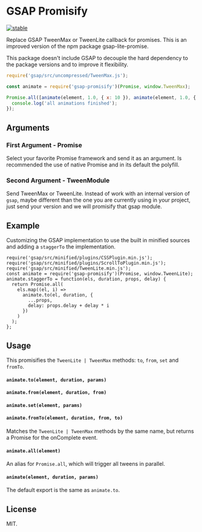 # GSAP Promisify

[![stable](http://hughsk.github.io/stability-badges/dist/stable.svg)](http://github.com/hughsk/stability-badges)

Replace GSAP TweenMax or TweenLite callback for promises. This is an improved version of the npm package gsap-lite-promise.

This package doesn't include GSAP to decouple the hard dependency to the package versions and to improve it flexibility.

```js
require('gsap/src/uncompressed/TweenMax.js');

const animate = require('gsap-promisify')(Promise, window.TweenMax);

Promise.all([animate(element, 1.0, { x: 10 }), animate(element, 1.0, { y: 10, delay: 0.5 })]).then(function() {
  console.log('all animations finished');
});
```

## Arguments

### First Argument - Promise

Select your favorite Promise framework and send it as an argument. Is recommended the use of native Promise and in its default the polyfill.

### Second Argument - TweenModule

Send TweenMax or TweenLite. Instead of work with an internal version of `gsap`, maybe different than the one you are currently using in your project, just send your version and we will promisify that gsap module.

## Example

Customizing the GSAP implementation to use the built in minified sources and adding a `staggerTo` the implementation.

```
require('gsap/src/minified/plugins/CSSPlugin.min.js');
require('gsap/src/minified/plugins/ScrollToPlugin.min.js');
require('gsap/src/minified/TweenLite.min.js');
const animate = require('gsap-promisify')(Promise, window.TweenLite);
animate.staggerTo = function(els, duration, props, delay) {
  return Promise.all(
    els.map((el, i) =>
      animate.to(el, duration, {
        ...props,
        delay: props.delay + delay * i
      })
    )
  );
};
```

## Usage

This promisifies the `TweenLite | TweenMax` methods: `to`, `from`, `set` and `fromTo`.

#### `animate.to(element, duration, params)`

#### `animate.from(element, duration, from)`

#### `animate.set(element, params)`

#### `animate.fromTo(element, duration, from, to)`

Matches the `TweenLite | TweenMax` methods by the same name, but returns a Promise for the onComplete event.

#### `animate.all(element)`

An alias for `Promise.all`, which will trigger all tweens in parallel.

#### `animate(element, duration, params)`

The default export is the same as `animate.to`.

## License

MIT.
